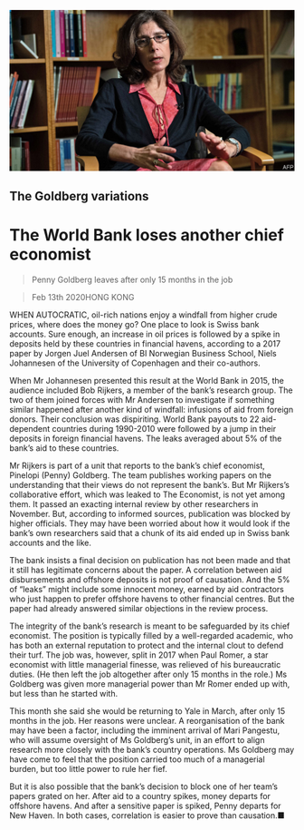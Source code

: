 ![](./images/20200215_FNP502.jpg)

## The Goldberg variations

# The World Bank loses another chief economist

> Penny Goldberg leaves after only 15 months in the job

> Feb 13th 2020HONG KONG

WHEN AUTOCRATIC, oil-rich nations enjoy a windfall from higher crude prices, where does the money go? One place to look is Swiss bank accounts. Sure enough, an increase in oil prices is followed by a spike in deposits held by these countries in financial havens, according to a 2017 paper by Jorgen Juel Andersen of BI Norwegian Business School, Niels Johannesen of the University of Copenhagen and their co-authors.

When Mr Johannesen presented this result at the World Bank in 2015, the audience included Bob Rijkers, a member of the bank’s research group. The two of them joined forces with Mr Andersen to investigate if something similar happened after another kind of windfall: infusions of aid from foreign donors. Their conclusion was dispiriting. World Bank payouts to 22 aid-dependent countries during 1990-2010 were followed by a jump in their deposits in foreign financial havens. The leaks averaged about 5% of the bank’s aid to these countries.

Mr Rijkers is part of a unit that reports to the bank’s chief economist, Pinelopi (Penny) Goldberg. The team publishes working papers on the understanding that their views do not represent the bank’s. But Mr Rijkers’s collaborative effort, which was leaked to The Economist, is not yet among them. It passed an exacting internal review by other researchers in November. But, according to informed sources, publication was blocked by higher officials. They may have been worried about how it would look if the bank’s own researchers said that a chunk of its aid ended up in Swiss bank accounts and the like.

The bank insists a final decision on publication has not been made and that it still has legitimate concerns about the paper. A correlation between aid disbursements and offshore deposits is not proof of causation. And the 5% of “leaks” might include some innocent money, earned by aid contractors who just happen to prefer offshore havens to other financial centres. But the paper had already answered similar objections in the review process.

The integrity of the bank’s research is meant to be safeguarded by its chief economist. The position is typically filled by a well-regarded academic, who has both an external reputation to protect and the internal clout to defend their turf. The job was, however, split in 2017 when Paul Romer, a star economist with little managerial finesse, was relieved of his bureaucratic duties. (He then left the job altogether after only 15 months in the role.) Ms Goldberg was given more managerial power than Mr Romer ended up with, but less than he started with.

This month she said she would be returning to Yale in March, after only 15 months in the job. Her reasons were unclear. A reorganisation of the bank may have been a factor, including the imminent arrival of Mari Pangestu, who will assume oversight of Ms Goldberg’s unit, in an effort to align research more closely with the bank’s country operations. Ms Goldberg may have come to feel that the position carried too much of a managerial burden, but too little power to rule her fief.

But it is also possible that the bank’s decision to block one of her team’s papers grated on her. After aid to a country spikes, money departs for offshore havens. And after a sensitive paper is spiked, Penny departs for New Haven. In both cases, correlation is easier to prove than causation.■